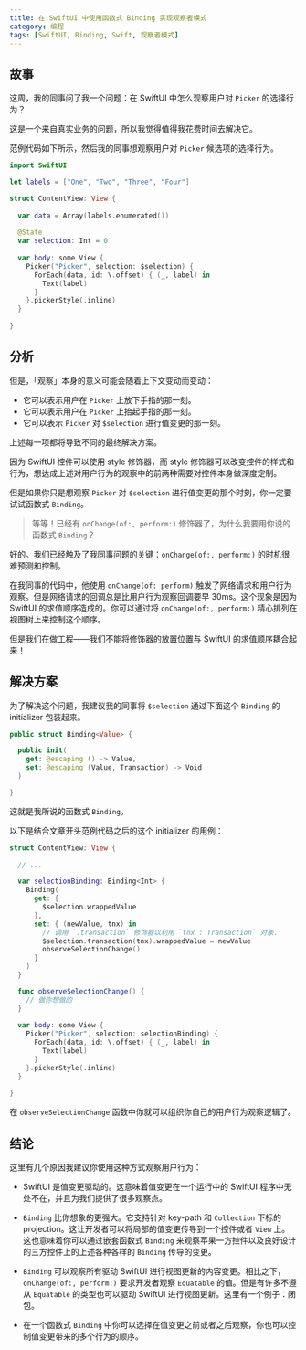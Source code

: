 ```yaml
---
title: 在 SwiftUI 中使用函数式 Binding 实现观察者模式
category: 编程
tags: [SwiftUI, Binding, Swift, 观察者模式]
---
```


## 故事

这周，我的同事问了我一个问题：在 SwiftUI 中怎么观察用户对 `Picker` 的选择行为？

这是一个来自真实业务的问题，所以我觉得值得我花费时间去解决它。

范例代码如下所示，然后我的同事想观察用户对 `Picker` 候选项的选择行为。

```swift
import SwiftUI

let labels = ["One", "Two", "Three", "Four"]

struct ContentView: View {
  
  var data = Array(labels.enumerated())
  
  @State
  var selection: Int = 0
  
  var body: some View {
    Picker("Picker", selection: $selection) {
      ForEach(data, id: \.offset) { (_, label) in
        Text(label)
      }
    }.pickerStyle(.inline)
  }
  
}
```

## 分析

但是，「观察」本身的意义可能会随着上下文变动而变动：

- 它可以表示用户在 `Picker` 上放下手指的那一刻。
- 它可以表示用户在 `Picker` 上抬起手指的那一刻。
- 它可以表示 `Picker` 对 `$selection` 进行值变更的那一刻。

上述每一项都将导致不同的最终解决方案。

因为 SwiftUI 控件可以使用 style 修饰器，而 style 修饰器可以改变控件的样式和行为，想达成上述对用户行为的观察中的前两种需要对控件本身做深度定制。

但是如果你只是想观察 `Picker` 对 `$selection` 进行值变更的那个时刻，你一定要试试函数式 `Binding`。

> 等等！已经有 `onChange(of:, perform:)` 修饰器了，为什么我要用你说的函数式 `Binding`？

好的。我们已经触及了我同事问题的关键：`onChange(of:, perform:)` 的时机很难预测和控制。

在我同事的代码中，他使用 `onChange(of: perform)` 触发了网络请求和用户行为观察。但是网络请求的回调总是比用户行为观察回调要早 30ms。这个现象是因为 SwiftUI 的求值顺序造成的。你可以通过将 `onChange(of:, perform:)` 精心排列在视图树上来控制这个顺序。

但是我们在做工程——我们不能将修饰器的放置位置与 SwiftUI 的求值顺序耦合起来！

## 解决方案

为了解决这个问题，我建议我的同事将 `$selection` 通过下面这个 `Binding` 的 initializer 包装起来。

```swift
public struct Binding<Value> {

  public init(
    get: @escaping () -> Value,
    set: @escaping (Value, Transaction) -> Void
  )

}
```

这就是我所说的函数式 `Binding`。

以下是结合文章开头范例代码之后的这个 initializer 的用例：

```swift
struct ContentView: View {
  
  // ...

  var selectionBinding: Binding<Int> {
    Binding(
      get: {
        $selection.wrappedValue
      },
      set: { (newValue, tnx) in
        // 调用 `.transaction` 修饰器以利用 `tnx : Transaction` 对象.
        $selection.transaction(tnx).wrappedValue = newValue
        observeSelectionChange()
      }
    )
  }

  func observeSelectionChange() {
    // 做你想做的
  }
 
  var body: some View {
    Picker("Picker", selection: selectionBinding) {
      ForEach(data, id: \.offset) { (_, label) in
        Text(label)
      }
    }.pickerStyle(.inline)
  }
  
}
```

在 `observeSelectionChange` 函数中你就可以组织你自己的用户行为观察逻辑了。

## 结论

这里有几个原因我建议你使用这种方式观察用户行为：

- SwiftUI 是值变更驱动的。这意味着值变更在一个运行中的 SwiftUI 程序中无处不在，并且为我们提供了很多观察点。

- `Binding` 比你想象的更强大。它支持针对 key-path 和 `Collection` 下标的 projection。这让开发者可以将局部的值变更传导到一个控件或者 `View` 上。这也意味着你可以通过嵌套函数式 `Binding` 来观察苹果一方控件以及良好设计的三方控件上的上述各种各样的 `Binding` 传导的变更。

- `Binding` 可以观察所有驱动 SwiftUI 进行视图更新的内容变更。相比之下，`onChange(of:, perform:)` 要求开发者观察 `Equatable` 的值。但是有许多不遵从 `Equatable` 的类型也可以驱动 SwiftUI 进行视图更新。这里有一个例子：闭包。

- 在一个函数式 `Binding` 中你可以选择在值变更之前或者之后观察，你也可以控制值变更带来的多个行为的顺序。
